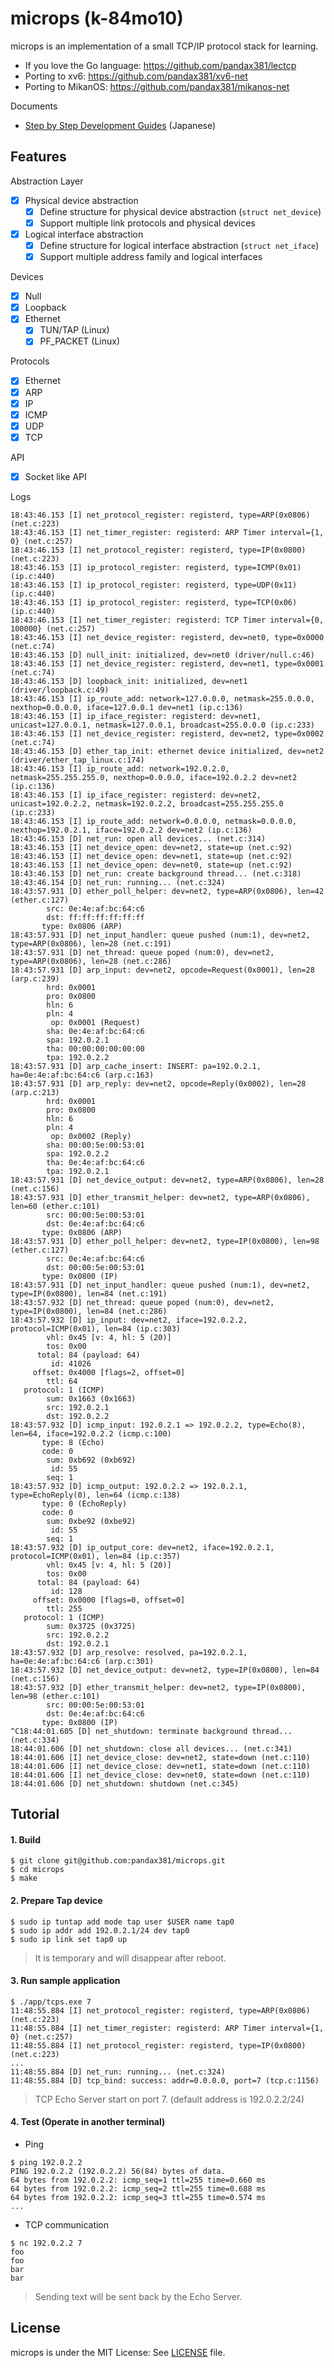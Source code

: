 microps (k-84mo10)
=======

microps is an implementation of a small TCP/IP protocol stack for learning.

+ If you love the Go language: https://github.com/pandax381/lectcp
+ Porting to xv6: https://github.com/pandax381/xv6-net
+ Porting to MikanOS: https://github.com/pandax381/mikanos-net

Documents

+ [Step by Step Development Guides](https://drive.google.com/drive/folders/1k2vymbC3vUk5CTJbay4LLEdZ9HemIpZe) (Japanese) 

## Features

Abstraction Layer

- [x] Physical device abstraction
  - [x] Define structure for physical device abstraction (`struct net_device`)
  - [x] Support multiple link protocols and physical devices
- [x] Logical interface abstraction
  - [x] Define structure for logical interface abstraction (`struct net_iface`)
  - [x] Support multiple address family and logical interfaces

Devices

- [x] Null
- [x] Loopback
- [x] Ethernet
  - [x] TUN/TAP (Linux)
  - [x] PF_PACKET (Linux)

Protocols

- [x] Ethernet
- [x] ARP
- [x] IP
- [x] ICMP
- [x] UDP
- [x] TCP

API

- [x] Socket like API

Logs

```
18:43:46.153 [I] net_protocol_register: registerd, type=ARP(0x0806) (net.c:223)
18:43:46.153 [I] net_timer_register: registerd: ARP Timer interval={1, 0} (net.c:257)
18:43:46.153 [I] net_protocol_register: registerd, type=IP(0x0800) (net.c:223)
18:43:46.153 [I] ip_protocol_register: registerd, type=ICMP(0x01) (ip.c:440)
18:43:46.153 [I] ip_protocol_register: registerd, type=UDP(0x11) (ip.c:440)
18:43:46.153 [I] ip_protocol_register: registerd, type=TCP(0x06) (ip.c:440)
18:43:46.153 [I] net_timer_register: registerd: TCP Timer interval={0, 100000} (net.c:257)
18:43:46.153 [I] net_device_register: registerd, dev=net0, type=0x0000 (net.c:74)
18:43:46.153 [D] null_init: initialized, dev=net0 (driver/null.c:46)
18:43:46.153 [I] net_device_register: registerd, dev=net1, type=0x0001 (net.c:74)
18:43:46.153 [D] loopback_init: initialized, dev=net1 (driver/loopback.c:49)
18:43:46.153 [I] ip_route_add: network=127.0.0.0, netmask=255.0.0.0, nexthop=0.0.0.0, iface=127.0.0.1 dev=net1 (ip.c:136)
18:43:46.153 [I] ip_iface_register: registerd: dev=net1, unicast=127.0.0.1, netmask=127.0.0.1, broadcast=255.0.0.0 (ip.c:233)
18:43:46.153 [I] net_device_register: registerd, dev=net2, type=0x0002 (net.c:74)
18:43:46.153 [D] ether_tap_init: ethernet device initialized, dev=net2 (driver/ether_tap_linux.c:174)
18:43:46.153 [I] ip_route_add: network=192.0.2.0, netmask=255.255.255.0, nexthop=0.0.0.0, iface=192.0.2.2 dev=net2 (ip.c:136)
18:43:46.153 [I] ip_iface_register: registerd: dev=net2, unicast=192.0.2.2, netmask=192.0.2.2, broadcast=255.255.255.0 (ip.c:233)
18:43:46.153 [I] ip_route_add: network=0.0.0.0, netmask=0.0.0.0, nexthop=192.0.2.1, iface=192.0.2.2 dev=net2 (ip.c:136)
18:43:46.153 [D] net_run: open all devices... (net.c:314)
18:43:46.153 [I] net_device_open: dev=net2, state=up (net.c:92)
18:43:46.153 [I] net_device_open: dev=net1, state=up (net.c:92)
18:43:46.153 [I] net_device_open: dev=net0, state=up (net.c:92)
18:43:46.153 [D] net_run: create background thread... (net.c:318)
18:43:46.154 [D] net_run: running... (net.c:324)
18:43:57.931 [D] ether_poll_helper: dev=net2, type=ARP(0x0806), len=42 (ether.c:127)
        src: 0e:4e:af:bc:64:c6
        dst: ff:ff:ff:ff:ff:ff
       type: 0x0806 (ARP)
18:43:57.931 [D] net_input_handler: queue pushed (num:1), dev=net2, type=ARP(0x0806), len=28 (net.c:191)
18:43:57.931 [D] net_thread: queue poped (num:0), dev=net2, type=ARP(0x0806), len=28 (net.c:286)
18:43:57.931 [D] arp_input: dev=net2, opcode=Request(0x0001), len=28 (arp.c:239)
        hrd: 0x0001
        pro: 0x0800
        hln: 6
        pln: 4
         op: 0x0001 (Request)
        sha: 0e:4e:af:bc:64:c6
        spa: 192.0.2.1
        tha: 00:00:00:00:00:00
        tpa: 192.0.2.2
18:43:57.931 [D] arp_cache_insert: INSERT: pa=192.0.2.1, ha=0e:4e:af:bc:64:c6 (arp.c:163)
18:43:57.931 [D] arp_reply: dev=net2, opcode=Reply(0x0002), len=28 (arp.c:213)
        hrd: 0x0001
        pro: 0x0800
        hln: 6
        pln: 4
         op: 0x0002 (Reply)
        sha: 00:00:5e:00:53:01
        spa: 192.0.2.2
        tha: 0e:4e:af:bc:64:c6
        tpa: 192.0.2.1
18:43:57.931 [D] net_device_output: dev=net2, type=ARP(0x0806), len=28 (net.c:156)
18:43:57.931 [D] ether_transmit_helper: dev=net2, type=ARP(0x0806), len=60 (ether.c:101)
        src: 00:00:5e:00:53:01
        dst: 0e:4e:af:bc:64:c6
       type: 0x0806 (ARP)
18:43:57.931 [D] ether_poll_helper: dev=net2, type=IP(0x0800), len=98 (ether.c:127)
        src: 0e:4e:af:bc:64:c6
        dst: 00:00:5e:00:53:01
       type: 0x0800 (IP)
18:43:57.931 [D] net_input_handler: queue pushed (num:1), dev=net2, type=IP(0x0800), len=84 (net.c:191)
18:43:57.932 [D] net_thread: queue poped (num:0), dev=net2, type=IP(0x0800), len=84 (net.c:286)
18:43:57.932 [D] ip_input: dev=net2, iface=192.0.2.2, protocol=ICMP(0x01), len=84 (ip.c:303)
        vhl: 0x45 [v: 4, hl: 5 (20)]
        tos: 0x00
      total: 84 (payload: 64)
         id: 41026
     offset: 0x4000 [flags=2, offset=0]
        ttl: 64
   protocol: 1 (ICMP)
        sum: 0x1663 (0x1663)
        src: 192.0.2.1
        dst: 192.0.2.2
18:43:57.932 [D] icmp_input: 192.0.2.1 => 192.0.2.2, type=Echo(8), len=64, iface=192.0.2.2 (icmp.c:100)
       type: 8 (Echo)
       code: 0
        sum: 0xb692 (0xb692)
         id: 55
        seq: 1
18:43:57.932 [D] icmp_output: 192.0.2.2 => 192.0.2.1, type=EchoReply(0), len=64 (icmp.c:138)
       type: 0 (EchoReply)
       code: 0
        sum: 0xbe92 (0xbe92)
         id: 55
        seq: 1
18:43:57.932 [D] ip_output_core: dev=net2, iface=192.0.2.1, protocol=ICMP(0x01), len=84 (ip.c:357)
        vhl: 0x45 [v: 4, hl: 5 (20)]
        tos: 0x00
      total: 84 (payload: 64)
         id: 128
     offset: 0x0000 [flags=0, offset=0]
        ttl: 255
   protocol: 1 (ICMP)
        sum: 0x3725 (0x3725)
        src: 192.0.2.2
        dst: 192.0.2.1
18:43:57.932 [D] arp_resolve: resolved, pa=192.0.2.1, ha=0e:4e:af:bc:64:c6 (arp.c:301)
18:43:57.932 [D] net_device_output: dev=net2, type=IP(0x0800), len=84 (net.c:156)
18:43:57.932 [D] ether_transmit_helper: dev=net2, type=IP(0x0800), len=98 (ether.c:101)
        src: 00:00:5e:00:53:01
        dst: 0e:4e:af:bc:64:c6
       type: 0x0800 (IP)
^C18:44:01.605 [D] net_shutdown: terminate background thread... (net.c:334)
18:44:01.606 [D] net_shutdown: close all devices... (net.c:341)
18:44:01.606 [I] net_device_close: dev=net2, state=down (net.c:110)
18:44:01.606 [I] net_device_close: dev=net1, state=down (net.c:110)
18:44:01.606 [I] net_device_close: dev=net0, state=down (net.c:110)
18:44:01.606 [D] net_shutdown: shutdown (net.c:345)
```

## Tutorial

#### 1. Build

```
$ git clone git@github.com:pandax381/microps.git
$ cd microps
$ make
```

#### 2. Prepare Tap device

```
$ sudo ip tuntap add mode tap user $USER name tap0
$ sudo ip addr add 192.0.2.1/24 dev tap0
$ sudo ip link set tap0 up
```

> It is temporary and will disappear after reboot.

#### 3. Run sample application

```
$ ./app/tcps.exe 7
11:48:55.884 [I] net_protocol_register: registerd, type=ARP(0x0806) (net.c:223)
11:48:55.884 [I] net_timer_register: registerd: ARP Timer interval={1, 0} (net.c:257)
11:48:55.884 [I] net_protocol_register: registerd, type=IP(0x0800) (net.c:223)
...
11:48:55.884 [D] net_run: running... (net.c:324)
11:48:55.884 [D] tcp_bind: success: addr=0.0.0.0, port=7 (tcp.c:1156)
```

> TCP Echo Server start on port 7. (default address is 192.0.2.2/24)

#### 4. Test (Operate in another terminal)

+ Ping

```
$ ping 192.0.2.2
PING 192.0.2.2 (192.0.2.2) 56(84) bytes of data.
64 bytes from 192.0.2.2: icmp_seq=1 ttl=255 time=0.660 ms
64 bytes from 192.0.2.2: icmp_seq=2 ttl=255 time=0.688 ms
64 bytes from 192.0.2.2: icmp_seq=3 ttl=255 time=0.574 ms
...
```

+ TCP communication
```
$ nc 192.0.2.2 7
foo
foo
bar
bar
```

> Sending text will be sent back by the Echo Server.

## License

microps is under the MIT License: See [LICENSE](./LICENSE) file.
